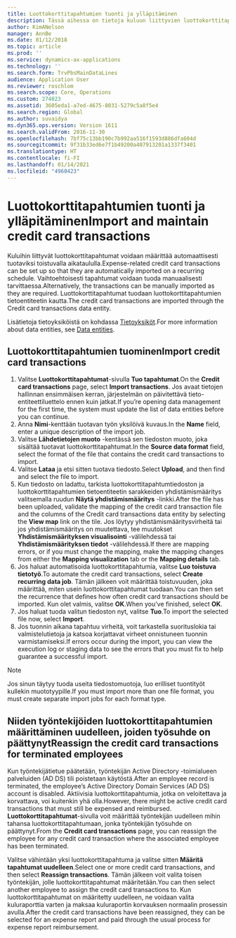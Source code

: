 ```yaml
---
title: Luottokorttitapahtumien tuonti ja ylläpitäminen
description: Tässä aihessa on tietoja kuluun liittyvien luottokorttitapahtumien tuomisesta ja ylläpitämisestä. Nämä tapahtumat voidaan määrittää siten, että ne tuodaan automaattisesti toistuvaan aikatauluun, tai ne voidaan tuoda manuaalisesti tarpeen mukaan.
author: KimANelson
manager: AnnBe
ms.date: 01/12/2018
ms.topic: article
ms.prod: ''
ms.service: dynamics-ax-applications
ms.technology: ''
ms.search.form: TrvPbsMainDataLines
audience: Application User
ms.reviewer: roschlom
ms.search.scope: Core, Operations
ms.custom: 274023
ms.assetid: 3605eda1-a7ed-4675-8031-5279c5a8f5e4
ms.search.region: Global
ms.author: suvaidya
ms.dyn365.ops.version: Version 1611
ms.search.validFrom: 2016-11-30
ms.openlocfilehash: 7bf75c13bb190c7b992aa516f1593d886dfa604d
ms.sourcegitcommit: 9f31b33ed6e7f1b49200a407913201a1337f3401
ms.translationtype: HT
ms.contentlocale: fi-FI
ms.lasthandoff: 01/14/2021
ms.locfileid: "4960423"
---
```

# <a name="import-and-maintain-credit-card-transactions"></a><span data-ttu-id="3ffe0-104">Luottokorttitapahtumien tuonti ja ylläpitäminen</span><span class="sxs-lookup"><span data-stu-id="3ffe0-104">Import and maintain credit card transactions</span></span>

<span data-ttu-id="3ffe0-105">Kuluihin liittyvät luottokorttitapahtumat voidaan määrittää automaattisesti tuotaviksi toistuvalla aikataululla.</span><span class="sxs-lookup"><span data-stu-id="3ffe0-105">Expense-related credit card transactions can be set up so that they are automatically imported on a recurring schedule.</span></span> <span data-ttu-id="3ffe0-106">Vaihtoehtoisesti tapahtumat voidaan tuoda manuaalisesti tarvittaessa.</span><span class="sxs-lookup"><span data-stu-id="3ffe0-106">Alternatively, the transactions can be manually imported as they are required.</span></span> <span data-ttu-id="3ffe0-107">Luottokorttitapahtumat tuodaan luottokorttitapahtumien tietoentiteetin kautta.</span><span class="sxs-lookup"><span data-stu-id="3ffe0-107">The credit card transactions are imported through the Credit card transactions data entity.</span></span>

<span data-ttu-id="3ffe0-108">Lisätietoja tietoyksiköistä on kohdassa [Tietoyksiköt](https://docs.microsoft.com/dynamics365/fin-ops-core/dev-itpro/data-entities/data-entities).</span><span class="sxs-lookup"><span data-stu-id="3ffe0-108">For more information about data entities, see [Data entities](https://docs.microsoft.com/dynamics365/fin-ops-core/dev-itpro/data-entities/data-entities).</span></span>

## <a name="import-credit-card-transactions"></a><span data-ttu-id="3ffe0-109">Luottokorttitapahtumien tuominen</span><span class="sxs-lookup"><span data-stu-id="3ffe0-109">Import credit card transactions</span></span>

1. <span data-ttu-id="3ffe0-110">Valitse **Luottokorttitapahtumat**-sivulla **Tuo tapahtumat**.</span><span class="sxs-lookup"><span data-stu-id="3ffe0-110">On the **Credit card transactions** page, select **Import transactions**.</span></span> <span data-ttu-id="3ffe0-111">Jos avaat tietojen hallinnan ensimmäisen kerran, järjestelmän on päivitettävä tieto-entiteettiluettelo ennen kuin jatkat.</span><span class="sxs-lookup"><span data-stu-id="3ffe0-111">If you’re opening data management for the first time, the system must update the list of data entities before you can continue.</span></span>
2. <span data-ttu-id="3ffe0-112">Anna **Nimi**-kenttään tuotavan työn yksilöivä kuvaus.</span><span class="sxs-lookup"><span data-stu-id="3ffe0-112">In the **Name** field, enter a unique description of the import job.</span></span>
3. <span data-ttu-id="3ffe0-113">Valitse **Lähdetietojen muoto** -kentässä sen tiedoston muoto, joka sisältää tuotavat luottokorttitapahtumat.</span><span class="sxs-lookup"><span data-stu-id="3ffe0-113">In the **Source data format** field, select the format of the file that contains the credit card transactions to import.</span></span>
4. <span data-ttu-id="3ffe0-114">Valitse **Lataa** ja etsi sitten tuotava tiedosto.</span><span class="sxs-lookup"><span data-stu-id="3ffe0-114">Select **Upload**, and then find and select the file to import.</span></span>
5. <span data-ttu-id="3ffe0-115">Kun tiedosto on ladattu, tarkista luottokorttitapahtumtiedoston ja luottokorttitapahtumien tietoentiteetin sarakkeiden yhdistämismääritys valitsemalla ruudun **Näytä yhdistämismääritys** -linkki.</span><span class="sxs-lookup"><span data-stu-id="3ffe0-115">After the file has been uploaded, validate the mapping of the credit card transaction file and the columns of the Credit card transactions data entity by selecting the **View map** link on the tile.</span></span> <span data-ttu-id="3ffe0-116">Jos löytyy yhdistämismääritysvirheitä tai jos yhdistämismääritys on muutettava, tee muutokset **Yhdistämismäärityksen visualisointi** -välilehdessä tai **Yhdistämismäärityksen tiedot** -välilehdessä.</span><span class="sxs-lookup"><span data-stu-id="3ffe0-116">If there are mapping errors, or if you must change the mapping, make the mapping changes from either the **Mapping visualization** tab or the **Mapping details** tab.</span></span>
6. <span data-ttu-id="3ffe0-117">Jos haluat automatisoida luottokorttitapahtumia, valitse **Luo toistuva tietotyö**.</span><span class="sxs-lookup"><span data-stu-id="3ffe0-117">To automate the credit card transactions, select **Create recurring data job**.</span></span> <span data-ttu-id="3ffe0-118">Tämän jälkeen voit määrittää toistuvuuden, joka määrittää, miten usein luottokorttitapahtumat tuodaan.</span><span class="sxs-lookup"><span data-stu-id="3ffe0-118">You can then set the recurrence that defines how often credit card transactions should be imported.</span></span> <span data-ttu-id="3ffe0-119">Kun olet valmis, valitse **OK**.</span><span class="sxs-lookup"><span data-stu-id="3ffe0-119">When you’ve finished, select **OK**.</span></span>
7. <span data-ttu-id="3ffe0-120">Jos haluat tuoda valitun tiedoston nyt, valitse **Tuo**.</span><span class="sxs-lookup"><span data-stu-id="3ffe0-120">To import the selected file now, select **Import**.</span></span>
8. <span data-ttu-id="3ffe0-121">Jos tuonnin aikana tapahtuu virheitä, voit tarkastella suorituslokia tai valmistelutietoja ja katsoa korjattavat virheet onnistuneen tuonnin varmistamiseksi.</span><span class="sxs-lookup"><span data-stu-id="3ffe0-121">If errors occur during the import, you can view the execution log or staging data to see the errors that you must fix to help guarantee a successful import.</span></span>

> [!NOTE]
> <span data-ttu-id="3ffe0-122">Jos sinun täytyy tuoda useita tiedostomuotoja, luo erilliset tuontityöt kullekin muototyypille.</span><span class="sxs-lookup"><span data-stu-id="3ffe0-122">If you must import more than one file format, you must create separate import jobs for each format type.</span></span>

## <a name="reassign-the-credit-card-transactions-for-terminated-employees"></a><span data-ttu-id="3ffe0-123">Niiden työntekijöiden luottokorttitapahtumien määrittäminen uudelleen, joiden työsuhde on päättynyt</span><span class="sxs-lookup"><span data-stu-id="3ffe0-123">Reassign the credit card transactions for terminated employees</span></span>

<span data-ttu-id="3ffe0-124">Kun työntekijätietue päätetään, työntekijän Active Directory -toimialueen palveluiden (AD DS) tili poistetaan käytöstä.</span><span class="sxs-lookup"><span data-stu-id="3ffe0-124">After an employee record is terminated, the employee’s Active Directory Domain Services (AD DS) account is disabled.</span></span> <span data-ttu-id="3ffe0-125">Aktiivisia luottokorttitapahtumia, jotka on veloitettava ja korvattava, voi kuitenkin yhä olla.</span><span class="sxs-lookup"><span data-stu-id="3ffe0-125">However, there might be active credit card transactions that must still be expensed and reimbursed.</span></span> <span data-ttu-id="3ffe0-126">**Luottokorttitapahtumat**-sivulla voit määrittää työntekijän uudelleen mihin tahansa luottokorttitapahtumaan, jonka työntekijän työsuhde on päättynyt.</span><span class="sxs-lookup"><span data-stu-id="3ffe0-126">From the **Credit card transactions** page, you can reassign the employee for any credit card transaction where the associated employee has been terminated.</span></span>

<span data-ttu-id="3ffe0-127">Valitse vähintään yksi luottokorttitapahtuma ja valitse sitten **Määritä tapahtumat uudelleen**.</span><span class="sxs-lookup"><span data-stu-id="3ffe0-127">Select one or more credit card transactions, and then select **Reassign transactions**.</span></span> <span data-ttu-id="3ffe0-128">Tämän jälkeen voit valita toisen työntekijän, jolle luottokorttitapahtumat määritetään.</span><span class="sxs-lookup"><span data-stu-id="3ffe0-128">You can then select another employee to assign the credit card transactions to.</span></span> <span data-ttu-id="3ffe0-129">Kun luottokorttitapahtumat on määritetty uudelleen, ne voidaan valita kuluraporttia varten ja maksaa kuluraportin korvauksen normaalin prosessin avulla.</span><span class="sxs-lookup"><span data-stu-id="3ffe0-129">After the credit card transactions have been reassigned, they can be selected for an expense report and paid through the usual process for expense report reimbursement.</span></span>
